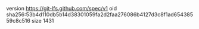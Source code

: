 version https://git-lfs.github.com/spec/v1
oid sha256:53b4d110db5b14d38301059fa2d2faa276086b4127d3c8f1ad65438559c8c516
size 1431
